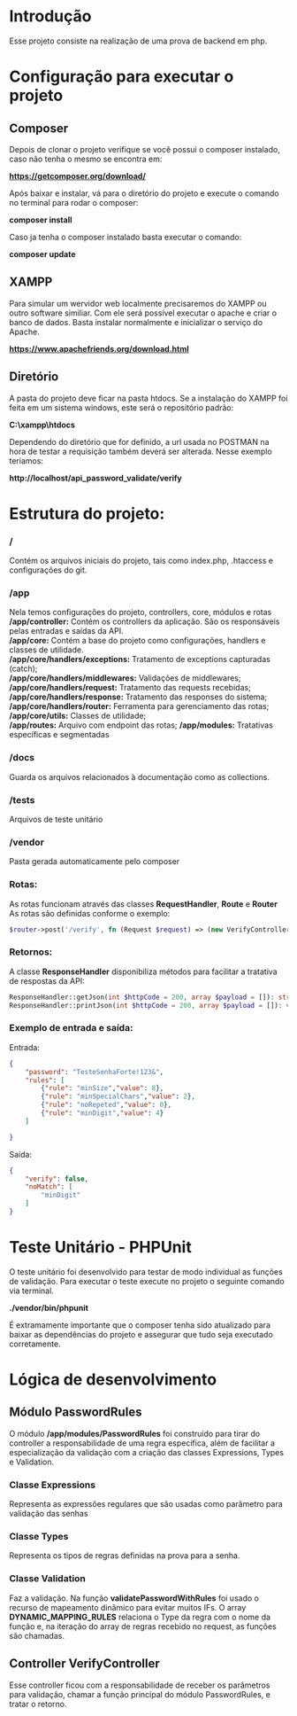 # Introdução
Esse projeto consiste na realização de uma prova de backend em php.

# Configuração para executar o projeto

## Composer

Depois de clonar o projeto verifique se você possui o composer instalado, caso não tenha o mesmo se encontra em:

**https://getcomposer.org/download/**

Após baixar e instalar, vá para o diretório do projeto e execute o comando no terminal para rodar o composer:

**composer install**

Caso ja tenha o composer instalado basta executar o comando:

**composer update**

## XAMPP

Para simular um wervidor web localmente precisaremos do XAMPP ou outro software similiar. Com ele será possível executar o apache e criar o banco de dados.
Basta instalar normalmente e inicializar o serviço do Apache.

**https://www.apachefriends.org/download.html**

## Diretório

A pasta do projeto deve ficar na pasta htdocs. Se a instalação do XAMPP foi feita em um sistema windows, este será o repositório padrão:

**C:\xampp\htdocs**

Dependendo do diretório que for definido, a url usada no POSTMAN na hora de testar a requisição também deverá ser alterada. Nesse exemplo teriamos:

**http://localhost/api_password_validate/verify**

# Estrutura do projeto:

### /
Contém os arquivos iniciais do projeto, tais como index.php, .htaccess e configurações do git.

### /app
Nela temos configurações do projeto, controllers, core, módulos e rotas
	**/app/controller:** Contém os controllers da aplicação. São os responsáveis pelas entradas e saídas da API.  
	**/app/core:** Contém a base do projeto como configurações, handlers e classes de utilidade.  
		**/app/core/handlers/exceptions:** Tratamento de exceptions capturadas (catch);  
		**/app/core/handlers/middlewares:** Validações de middlewares;  
		**/app/core/handlers/request:** Tratamento das requests recebidas;  
		**/app/core/handlers/response:** Tratamento das responses do sistema;  
		**/app/core/handlers/router:** Ferramenta para gerenciamento das rotas;  
		**/app/core/utils:** Classes de utilidade;  
	**/app/routes:** Arquivo com endpoint das rotas;
	**/app/modules:** Tratativas específicas e segmentadas	

### /docs
Guarda os arquivos relacionados à documentação como as collections.

### /tests
Arquivos de teste unitário

### /vendor
Pasta gerada automaticamente pelo composer

### Rotas:
As rotas funcionam através das classes **RequestHandler**, **Route** e **Router**
As rotas são definidas conforme o exemplo:
```php
$router->post('/verify', fn (Request $request) => (new VerifyController())->validatePassword($request->getObj()));
```

### Retornos:
A classe **ResponseHandler** disponibiliza métodos para facilitar a tratativa de respostas da API:
```php
ResponseHandler::getJson(int $httpCode = 200, array $payload = []): string;
ResponseHandler::printJson(int $httpCode = 200, array $payload = []): void;
```

### Exemplo de entrada e saída:
Entrada:
```json
{
    "password": "TesteSenhaForte!123&",
    "rules": [
        {"rule": "minSize","value": 8},
        {"rule": "minSpecialChars","value": 2},
        {"rule": "noRepeted","value": 0},
        {"rule": "minDigit","value": 4}
    ]

}
```

Saída:
```json
{
    "verify": false,
    "noMatch": [
        "minDigit"
    ]
}
```

# Teste Unitário - PHPUnit
O teste unitário foi desenvolvido para testar de modo individual as funções de validação.
Para executar o teste execute no projeto o seguinte comando via terminal.

**./vendor/bin/phpunit**

É extramamente importante que o composer tenha sido atualizado para baixar as dependências do
projeto e assegurar que tudo seja executado corretamente.
# Lógica de desenvolvimento
## Módulo PasswordRules

O módulo **/app/modules/PasswordRules** foi construído para tirar do controller a responsabilidade
de uma regra específica, além de facilitar a especialização da validação com a criação das classes Expressions, Types e Validation.

### Classe Expressions
Representa as expressões regulares que são usadas como parâmetro para validação das senhas
### Classe Types
Representa os tipos de regras definidas na prova para a senha.
### Classe Validation
Faz a validação. Na função **validatePasswordWithRules** foi usado o recurso de mapeamento dinâmico
para evitar muitos IFs. O array **DYNAMIC_MAPPING_RULES** relaciona o Type da regra com  o nome da
função e, na iteração do array de regras recebido no request, as funções são chamadas.

## Controller VerifyController
Esse controller ficou com a responsabilidade de receber os parâmetros para validação, chamar a função
principal do módulo PasswordRules, e tratar o retorno.
